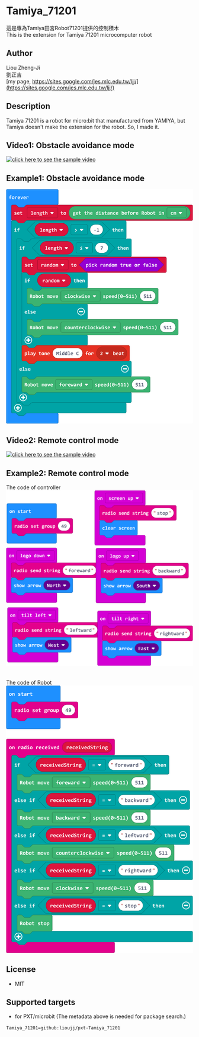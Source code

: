 # Tamiya_71201

這是專為Tamiya田宮Robot71201提供的控制積木\
This is the extension for Tamiya 71201 microcomputer robot

## Author
Liou Zheng-Ji\
劉正吉\
[my page, https://sites.google.com/jes.mlc.edu.tw/ljj/](https://sites.google.com/jes.mlc.edu.tw/ljj/)

## Description
Tamiya 71201 is a robot for micro:bit that manufactured from YAMIYA, but Tamiya doesn't make the extension for the robot. So, I made it. 

## Video1: Obstacle avoidance mode 
[![click here to see the sample video](https://img.youtube.com/vi/jVTZ3zXjj3U/0.jpg)](https://www.youtube.com/watch?v=jVTZ3zXjj3U)

## Example1: Obstacle avoidance mode 
![image](images/avoid_obstcle_eng.png)

## Video2: Remote control mode 
[![click here to see the sample video](https://img.youtube.com/vi/qcyHoROeya8/0.jpg)](https://www.youtube.com/watch?v=qcyHoROeya8)

## Example2: Remote control mode
The code of controller\
![image](images/remoteController_eng.png)
 \
 \
 \
The code of Robot\
![image](images/remoteRobot_eng.png)


## License

* MIT

## Supported targets

* for PXT/microbit
(The metadata above is needed for package search.)

```package
Tamiya_71201=github:lioujj/pxt-Tamiya_71201
```